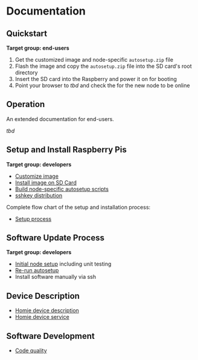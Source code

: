 # Documentation

## Quickstart

**Target group: end-users**

1. Get the customized image and node-specific `autosetup.zip` file 
1. Flash the image and copy the `autosetup.zip` file into the SD card's root directory
1. Insert the SD card into the Raspberry and power it on for booting
1. Point your browser to *tbd* and check the for the new node to be online

## Operation 

An extended documentation for end-users.

*tbd*

## Setup and Install Raspberry Pis

**Target group: developers**

* [Customize image](custom_image.md)
* [Install image on SD Card](install_raspi.md)
* [Build node-specific autosetup scripts](autosetup_scripts.md)
* [sshkey distribution](sshkeys.md)

Complete flow chart of the setup and installation process:

* [Setup process](raspi_setup_process.md)


## Software Update Process

**Target group: developers**

* [Initial node setup](autosetup.md) including unit testing
* [Re-run autosetup](autosetup_rerun.md)
* Install software manually via ssh

## Device Description

* [Homie device description](homie_devices.md)
* [Homie device service](homie_device_service.md)

## Software Development

* [Code quality](codequality.md)